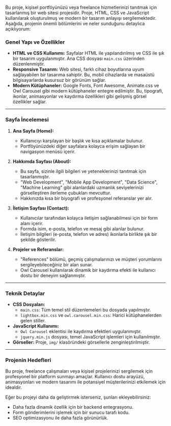 Bu proje, kişisel portföyünüzü veya freelance hizmetlerinizi tanıtmak için tasarlanmış bir web sitesi projesidir. Proje, HTML, CSS ve JavaScript kullanılarak oluşturulmuş ve modern bir tasarım anlayışı sergilemektedir. Aşağıda, projenin önemli bölümlerini ve neler sunduğunu detaylıca açıklıyorum:

### Genel Yapı ve Özellikler
- **HTML ve CSS Kullanımı:** Sayfalar HTML ile yapılandırılmış ve CSS ile şık bir tasarım uygulanmıştır. Ana CSS dosyası `main.css` üzerinden düzenlenmiştir.
- **Responsive Tasarım:** Web sitesi, farklı cihaz boyutlarına uyum sağlayabilen bir tasarıma sahiptir. Bu, mobil cihazlarda ve masaüstü bilgisayarlarda kusursuz bir görünüm sağlar.
- **Modern Kütüphaneler:** Google Fonts, Font Awesome, Animate.css ve Owl Carousel gibi modern kütüphaneler entegre edilmiştir. Bu, tipografi, ikonlar, animasyonlar ve kaydırma özellikleri gibi gelişmiş görsel özellikler sağlar.

---

### Sayfa İncelemesi
1. **Ana Sayfa (Home):**
   - Kullanıcıyı karşılayan bir başlık ve kısa açıklamalar bulunur.
   - Portföyünüzdeki diğer sayfalara kolayca erişim sağlayan bir navigasyon menüsü içerir.

2. **Hakkımda Sayfası (About):**
   - Bu sayfa, sizinle ilgili bilgileri ve yeteneklerinizi tanıtmak için tasarlanmıştır.
   - "Web Development", "Mobile App Development", "Data Science", "Machine Learning" gibi alanlardaki uzmanlık seviyelerinizi görselleştiren ilerleme çubukları mevcuttur.
   - Hakkınızda kısa bir biyografi ve profesyonel referanslar yer alır.

3. **İletişim Sayfası (Contact):**
   - Kullanıcılar tarafından kolayca iletişim sağlanabilmesi için bir form alanı içerir.
   - Formda isim, e-posta, telefon ve mesaj gibi alanlar bulunur.
   - İletişim bilgileri (e-posta, telefon ve adres) ikonlarla birlikte şık bir şekilde gösterilir.

4. **Projeler ve Referanslar:**
   - "References" bölümü, geçmiş çalışmalarınızı ve müşteri yorumlarını sergileyebileceğiniz bir alan sunar.
   - Owl Carousel kullanılarak dinamik bir kaydırma efekti ile kullanıcı dostu bir deneyim sağlanmıştır.

---

### Teknik Detaylar
- **CSS Dosyaları:**
  - `main.css`: Tüm temel stil düzenlemeleri bu dosyada yapılmıştır.
  - `lightbox.min.css` ve `owl.carousel.min.css`: Harici kütüphanelerden gelen stiller.
- **JavaScript Kullanımı:**
  - `Owl Carousel` eklentisi ile kaydırma efektleri uygulanmıştır.
  - `jquery.min.js` dosyası, temel JavaScript işlemleri için kullanılmıştır.
- **Görseller:** Proje, `img/` klasöründeki görsellerle zenginleştirilmiştir.

---

### Projenin Hedefleri
Bu proje, freelance çalışmaları veya kişisel projelerinizi sergilemek için profesyonel bir platform sunmayı amaçlar. Kullanıcı dostu arayüzü, animasyonları ve modern tasarımı ile potansiyel müşterilerinizi etkilemek için idealdir. 

Eğer bu projeyi daha da geliştirmek isterseniz, şunları ekleyebilirsiniz:
- Daha fazla dinamik özellik için bir backend entegrasyonu.
- Form gönderimlerini işlemek için bir sunucu tarafı kodu.
- SEO optimizasyonu ile daha fazla görünürlük.
